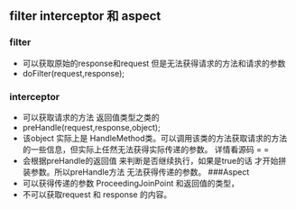 ##  filter interceptor  和 aspect

### filter 
- 可以获取原始的response和request 但是无法获得请求的方法和请求的参数
- doFilter(request,response);
### interceptor
 - 可以获取请求的方法 返回值类型之类的
 - preHandle(request,response,object);
 - 该object 实际上是 HandleMethod类。可以调用该类的方法获取请求的方法的一些信息，但实际上任然无法获得实际传递的参数。 详情看源码 = =
 - 会根据preHandle的返回值 来判断是否继续执行，如果是true的话 才开始拼装参数。所以preHandle方法 无法获得传递的参数。
 ###Aspect
 - 可以获得传递的参数 ProceedingJoinPoint 和返回值的类型，
 - 不可以获取request 和 response 的内容。